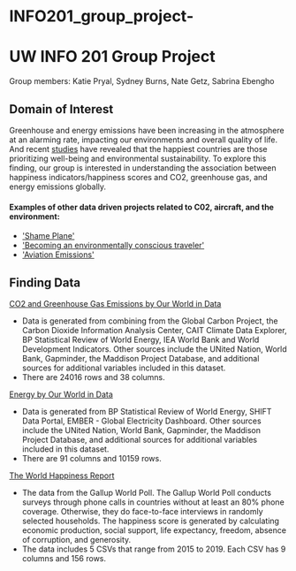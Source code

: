 # INFO201_group_project-

# UW INFO 201 Group Project

Group members: Katie Pryal, Sydney Burns, Nate Getz, Sabrina Ebengho

## Domain of Interest

Greenhouse and energy emissions have been increasing in the atmosphere at an alarming rate, impacting our environments and overall quality of life. And recent [studies](https://www.gfmag.com/global-data/non-economic-data/happiest-countries) have revealed that the happiest countries are those prioritizing well-being and environmental sustainability. To explore this finding, our group is interested in understanding the association between happiness indicators/happiness scores and CO2, greenhouse gas, and energy emissions globally.

#### Examples of other data driven projects related to C02, aircraft, and the environment:

- ['Shame Plane'](https://shameplane.com/?fromCity=Seattle&fromCode=SEA&toCity=Madrid&toCode=MAD&roundtrip=true&typeofseat=3)
- ['Becoming an environmentally conscious traveler'](https://public.tableau.com/en-gb/gallery/becoming-environmentally-conscious-traveler?tab=featured&type=featured)
- ['Aviation Emissions'](https://www.tourismdashboard.org/explore-the-data/carbon-emissions/)

## Finding Data

[CO2 and Greenhouse Gas Emissions by Our World in Data](https://github.com/owid/co2-data#%EF%B8%8F-download-our-complete-co2-and-greenhouse-gas-emissions-dataset--csv--xlsx--json)
- Data is generated from combining from the Global Carbon Project, the Carbon Dioxide Information Analysis Center, CAIT Climate Data Explorer, BP Statistical Review of World Energy, IEA World Bank and World Development Indicators. Other sources include the UNited Nation, World Bank, Gapminder, the Maddison Project Database, and additional sources for additional variables included in this dataset.
- There are 24016 rows and 38 columns.


[Energy by Our World in Data](https://github.com/owid/energy-data)
- Data is generated from BP Statistical Review of World Energy, SHIFT Data Portal, EMBER - Global Electricity Dashboard. Other sources include the UNited Nation, World Bank, Gapminder, the Maddison Project Database, and additional sources for additional variables included in this dataset.
- There are 91 columns and 10159 rows.

[The World Happiness Report](https://www.kaggle.com/unsdsn/world-happiness)
- The data from the Gallup World Poll. The Gallup World Poll conducts surveys through phone calls in countries without at least an 80% phone coverage. Otherwise, they do face-to-face interviews in randomly selected households. The happiness score is generated by calculating economic production, social support, life expectancy, freedom, absence of corruption, and generosity.
- The data includes 5 CSVs that range from 2015 to 2019. Each CSV has 9 columns and 156 rows.
